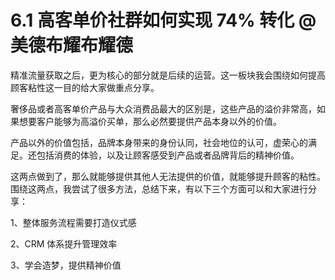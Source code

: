# 6.1 高客单价社群如何实现 74% 转化 @美德布耀布耀德

精准流量获取之后，更为核心的部分就是后续的运营。这一板块我会围绕如何提高顾客粘性这一目的给大家做重点分享。

奢侈品或者高客单价产品与大众消费品最大的区别是，这些产品的溢价非常高，如果想要客户能够为高溢价买单，那么必然要提供产品本身以外的价值。

产品以外的价值包括，品牌本身带来的身份认同，社会地位的认可，虚荣心的满足。还包括消费的体验，以及让顾客感受到产品或者品牌背后的精神价值。

这两点做到了，那么就能够提供其他人无法提供的价值，就能够提升顾客的粘性。围绕这两点，我尝试了很多方法，总结下来，有以下三个方面可以和大家进行分享：

1、整体服务流程需要打造仪式感

2、CRM 体系提升管理效率

3、学会造梦，提供精神价值